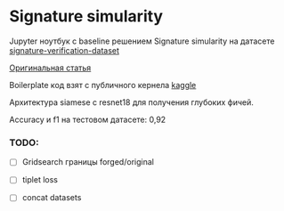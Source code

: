 # Signature simularity
Jupyter ноутбук с baseline решением Signature simularity на датасете [signature-verification-dataset](https://www.kaggle.com/robinreni/signature-verification-dataset)

[Оригинальная статья](https://arxiv.org/pdf/1707.02131.pdf)

Boilerplate код взят с публичного кернела [kaggle](https://www.kaggle.com/robinreni/signature-classification-using-siamese-pytorch)

Архитектура siamese с resnet18 для получения глубоких фичей.

Accuracy и f1 на тестовом датасете: 0,92

### TODO:
 - [ ] Gridsearch границы forged/original
 - [ ] tiplet loss
 - [ ] concat datasets

